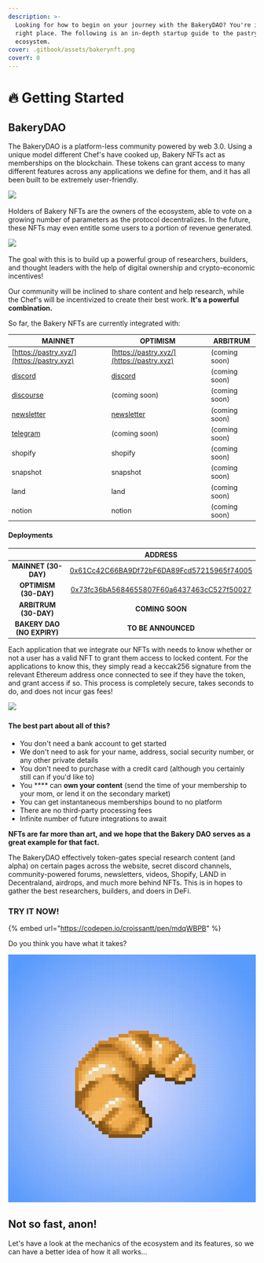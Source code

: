 ```yaml
---
description: >-
  Looking for how to begin on your journey with the BakeryDAO? You're in the
  right place. The following is an in-depth startup guide to the pastry
  ecosystem.
cover: .gitbook/assets/bakerynft.png
coverY: 0
---
```


# 🔥 Getting Started

## BakeryDAO <a href="#bakerydao" id="bakerydao"></a>

The BakeryDAO is a platform-less community powered by web 3.0. Using a unique model different Chef's have cooked up, Bakery NFTs act as memberships on the blockchain. These tokens can grant access to many different features across any applications we define for them, and it has all been built to be extremely user-friendly.

![](<.gitbook/assets/disgif (1).gif>)

Holders of Bakery NFTs are the owners of the ecosystem, able to vote on a growing number of parameters as the protocol decentralizes. In the future, these NFTs may even entitle some users to a portion of revenue generated.

![](.gitbook/assets/IMG\_8438.PNG)

The goal with this is to build up a powerful group of researchers, builders, and thought leaders with the help of digital ownership and crypto-economic incentives!

Our community will be inclined to share content and help research, while the Chef's will be incentivized to create their best work. **It's a powerful combination.**

So far, the Bakery NFTs are currently integrated with:

| MAINNET                                                | OPTIMISM                                       | ARBITRUM      |
| ------------------------------------------------------ | ---------------------------------------------- | ------------- |
| [https://pastry.xyz/](https://pastry.xyz)              | [https://pastry.xyz/](https://pastry.xyz)      | (coming soon) |
| [discord](https://discord.gg/bakerydao)                | [discord](https://discord.gg/bakerydao)        | (coming soon) |
| [discourse](https://bake.community)                    | (coming soon)                                  | (coming soon) |
| [newsletter](https://bakerydao.me/newsletter/)         | [newsletter](https://bakerydao.me/newsletter/) | (coming soon) |
| [telegram](https://alpha.guild.xyz/bakerydao-telegram) | (coming soon)                                  | (coming soon) |
| shopify                                                | shopify                                        | (coming soon) |
| snapshot                                               | snapshot                                       | (coming soon) |
| land                                                   | land                                           | (coming soon) |
| notion                                                 | notion                                         | (coming soon) |

#### **Deployments** <a href="#deployments" id="deployments"></a>

|                            |                                                             ADDRESS                                                            |
| :------------------------: | :----------------------------------------------------------------------------------------------------------------------------: |
|    **MAINNET (30-DAY)**    |      [0x61Cc42C66BA9Df72bF6DA89Fcd57215965f74005](https://etherscan.io/address/0x61Cc42C66BA9Df72bF6DA89Fcd57215965f74005)     |
|    **OPTIMISM (30-DAY)**   | [0x73fc36bA5684655807F60a6437463cC527f50027](https://optimistic.etherscan.io/token/0x73fc36bA5684655807F60a6437463cC527f50027) |
|    **ARBITRUM (30-DAY)**   |                                                         **COMING SOON**                                                        |
| **BAKERY DAO (NO EXPIRY)** |                                                       **TO BE ANNOUNCED**                                                      |

Each application that we integrate our NFTs with needs to know whether or not a user has a valid NFT to grant them access to locked content. For the applications to know this, they simply read a keccak256 signature from the relevant Ethereum address once connected to see if they have the token, and grant access if so. This process is completely secure, takes seconds to do, and does not incur gas fees!

![](.gitbook/assets/chrome\_2V4pgEEMnY.png)

#### **The best part about all of this?** <a href="#features" id="features"></a>

* You don't need a bank account to get started
* We don't need to ask for your name, address, social security number, or any other private details
* You don't need to purchase with a credit card (although you certainly still can if you'd like to)
* You **** can **own your content** (send the time of your membership to your mom, or lend it on the secondary market)
* You can get instantaneous memberships bound to no platform
* There are no third-party processing fees
* Infinite number of future integrations to await

**NFTs are far more than art, and we hope that the Bakery DAO serves as a great example for that fact.**

The BakeryDAO effectively token-gates special research content (and alpha) on certain pages across the website, secret discord channels, community-powered forums, newsletters, videos, Shopify, LAND in Decentraland, airdrops, and much more behind NFTs. This is in hopes to gather the best researchers, builders, and doers in DeFi.

### TRY IT NOW!

{% embed url="https://codepen.io/croissantt/pen/mdqWBPB" %}

Do you think you have what it takes?

![30-DAY SUBSCRIPTION](<.gitbook/assets/30-DAY BLUE.gif>)

## Not so fast, anon!

Let's have a look at the mechanics of the ecosystem and its features, so we can have a better idea of how it all works...

